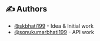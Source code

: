 
## ✍️ Authors <a name = "authors"></a>

- [@skbhati199](https://github.com/skbhati199) - Idea & Initial work
- [@sonukumarbhati199](https://github.com/sonukumarbhati199) - API work